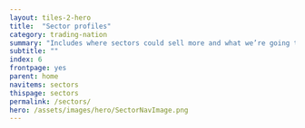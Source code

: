 ```yaml
---
layout: tiles-2-hero
title:  "Sector profiles"
category: trading-nation
summary: "Includes where sectors could sell more and what we’re going to do to help."
subtitle: ""
index: 6
frontpage: yes
parent: home
navitems: sectors
thispage: sectors
permalink: /sectors/
hero: /assets/images/hero/SectorNavImage.png
---
```

